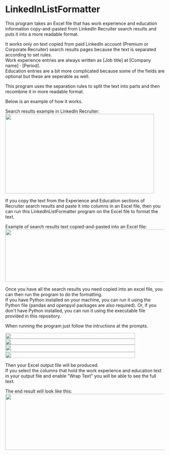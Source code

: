 # LinkedInListFormatter

This program takes an Excel file that has work experience and education information copy-and-pasted from LinkedIn Recruiter search results 
and puts it into a more readable format.

It works only on text copied from paid LinkedIn account (Premium or Corporate Recruiter) search results pages because the text is separated according to set rules.  
Work experience entries are always written as [Job title] at [Company name] · [Period].  
Education entries are a bit more complicated because some of the fields are optional but these are seperable as well.

This program uses the separation rules to split the text into parts and then recombine it in more readable format.

Below is an example of how it works.

Search results example in LinkedIn Recruiter:  
<img src="https://raw.github.com/pthussey/LinkedInListFormatter/main/assets/images/Paul_Hussey_search_results.png" width="470" height="251"/>

If you copy the text from the Experience and Education sections of Recruiter search results and paste it into columns in an Excel file, then you can run this LinkedInListFormatter program on the Excel file to format the text.

Example of search results text copied-and-pasted into an Excel file:  
<img src="https://raw.github.com/pthussey/LinkedInListFormatter/main/assets/images/excel_before_conversion.png" width="528" height="166"/>

Once you have all the search results you need copied into an excel file, you can then run the program to do the formatting.  
If you have Python installed on your machine, you can run it using the Python file (pandas and openpyxl packages are also required).
Or, if you don't have Python installed, you can run it using the executable file provided in this repository. 

When running the program just follow the intructions at the prompts.

<img src="https://raw.github.com/pthussey/LinkedInListFormatter/main/assets/images/enter_path.png" width="410" height="18"/>  

<img src="https://raw.github.com/pthussey/LinkedInListFormatter/main/assets/images/enter_filename.png" width="410" height="19"/>

<img src="https://raw.github.com/pthussey/LinkedInListFormatter/main/assets/images/enter_work_experience.png" width="410" height="23"/>

<img src="https://raw.github.com/pthussey/LinkedInListFormatter/main/assets/images/enter_education.png" width="410" height="19"/>

Then your Excel output file will be produced.  
If you select the columns that hold the work experience and education text in your output file and enable "Wrap Text" you will be able to see the full text.

The end result will look like this:  
<img src="https://raw.github.com/pthussey/LinkedInListFormatter/main/assets/images/excel_after_conversion.png" width="685" height="177"/>
